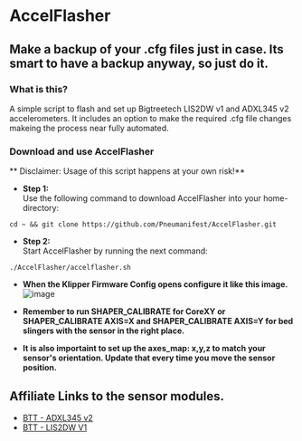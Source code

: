 # AccelFlasher
## Make a backup of your .cfg files just in case. Its smart to have a backup anyway, so just do it. 

### What is this?
A simple script to flash and set up Bigtreetech LIS2DW v1 and ADXL345 v2 accelerometers.
It includes an option to make the required .cfg file changes makeing the process near fully automated.

### Download and use AccelFlasher
** Disclaimer: Usage of this script happens at your own risk!**

* **Step 1:** \
Use the following command to download AccelFlasher into your home-directory:

```shell
cd ~ && git clone https://github.com/Pneumanifest/AccelFlasher.git
```

* **Step 2:** \
Start AccelFlasher by running the next command:

```shell
./AccelFlasher/accelflasher.sh
```
* **When the Klipper Firmware Config opens configure it like this image.** \
![image](https://github.com/Pneumanifest/AccelFlasher/assets/117918822/56ab4f42-618f-433d-a9ad-8b374dfeab7f)

* **Remember to run SHAPER_CALIBRATE for CoreXY or SHAPER_CALIBRATE AXIS=X and SHAPER_CALIBRATE AXIS=Y for bed slingers with the sensor in the right place.** 
* **It is also importaint to set up the axes_map: x,y,z to match your sensor's orientation. Update that every time you move the sensor position.** 

## Affiliate Links to the sensor modules.
*  [BTT - ADXL345 v2](https://shareasale.com/r.cfm?b=1890927&u=3691202&m=118144&urllink=biqu%2Eequipment%2Fproducts%2Fadxl%2D345%2Daccelerometer%2Dboard%2Dfor%2D36%2Dstepper%2Dmotors&afftrack=ADXL345%20V2)
*  [BTT - LIS2DW V1](https://shareasale.com/r.cfm?b=1890927&u=3691202&m=118144&urllink=biqu%2Eequipment%2Fproducts%2Fadxl%2D345%2Daccelerometer%2Dboard%2Dfor%2D36%2Dstepper%2Dmotors%3Fvariant%3D40446852759650&afftrack=LIS2DW%20V1)
